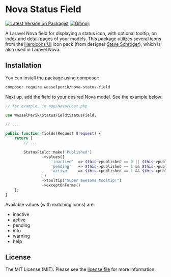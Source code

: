 # Nova Status Field

[![Latest Version on Packagist](https://img.shields.io/packagist/v/wesselperik/nova-status-field.svg?style=flat-square)](https://packagist.org/packages/wesselperik/nova-status-field)
[![Gitmoji](https://img.shields.io/badge/gitmoji-%20😜%20😍-FFDD67.svg?style=flat-square)](https://gitmoji.carloscuesta.me)


A Laravel Nova field for displaying a status icon, with optional tooltip, on index and detail pages of your models.
This package utilizes several icons from the [Heroicons UI](https://github.com/sschoger/heroicons-ui) icon pack (from designer [Steve Schroger](https://twitter.com/steveschoger)), which is also used in Laravel Nova.

## Installation

You can install the package using composer:

```bash
composer require wesselperik/nova-status-field
```

Next up, add the field to your desired Nova model. See the example below:

```php
// for example, in app/Nova/Post.php

use WesselPerik\StatusField\StatusField;

// ...

public function fields(Request $request) {
    return [
        // ...

        StatusField::make('Published')
                ->values([
                    'inactive'  => $this->published == 0 || $this->published_at == null,
                    'pending'   => $this->published == 1 && $this->published_at => now(),
                    'active'    => $this->published == 1 && $this->published_at < now()
                ])
                ->tooltip("Super awesome tooltip!")
                ->exceptOnForms()
    ];
}
```
Available values (with matching icons) are:
- inactive
- active
- pending
- info
- warning
- help

## License

The MIT License (MIT). Please see the [license file](LICENSE) for more information.
